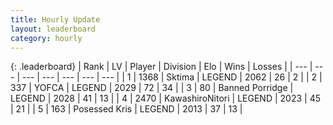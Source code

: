 ```yaml
---
title: Hourly Update
layout: leaderboard
category: hourly
---
```


{: .leaderboard}
| Rank | LV | Player | Division | Elo | Wins | Losses |
| --- | --- | --- | --- | --- | --- | --- |
| <span data-change="0">1</span> | 1368 | <span title="ID: 353063">Sktima</span> | LEGEND | <span data-change="0">2062</span> | <span data-change="0">26</span> | <span data-change="0">2</span> |
| <span data-change="0">2</span> | 337 | <span title="ID: 650820">YOFCA</span> | LEGEND | <span data-change="0">2029</span> | <span data-change="0">72</span> | <span data-change="0">34</span> |
| <span data-change="0">3</span> | 80 | <span title="ID: 659170">Banned Porridge</span> | LEGEND | <span data-change="0">2028</span> | <span data-change="0">41</span> | <span data-change="0">13</span> |
| <span data-change="0">4</span> | 2470 | <span title="ID: 164871">KawashiroNitori</span> | LEGEND | <span data-change="0">2023</span> | <span data-change="0">45</span> | <span data-change="0">21</span> |
| <span data-change="3">5</span> | 163 | <span title="ID: 402846">Posessed Kris</span> | LEGEND | <span data-change="8">2013</span> | <span data-change="1">37</span> | <span data-change="0">13</span> |